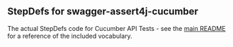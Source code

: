 ## StepDefs for swagger-assert4j-cucumber

The actual StepDefs code for Cucumber API Tests - see the [main README](../../README.md) for a reference of 
the included vocabulary.